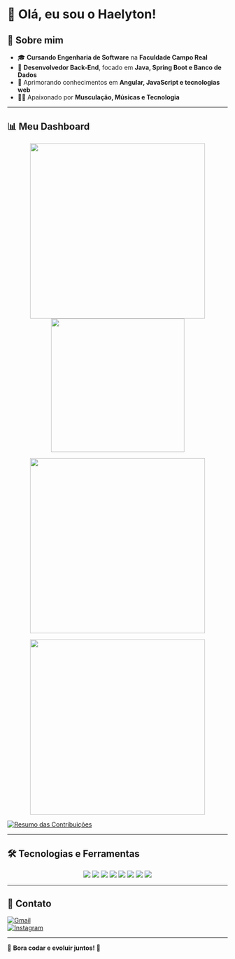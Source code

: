 # 👋 Olá, eu sou o Haelyton!  

## 🚀 Sobre mim  
- 🎓 **Cursando Engenharia de Software** na **Faculdade Campo Real**  
- 💼 **Desenvolvedor Back-End**, focado em **Java, Spring Boot e Banco de Dados**  
- 🌱 Aprimorando conhecimentos em **Angular, JavaScript e tecnologias web**  
- 🏋️‍♂️ Apaixonado por **Musculação, Músicas e Tecnologia**  

---

## 📊 Meu Dashboard  

<p align="center">
  <!-- Dash 1 - Estatísticas Gerais -->
  <img width="400" src="https://github-readme-stats.vercel.app/api?username=Haelyton&show_icons=true&theme=dracula" />

  <!-- Dash 2 - Linguagens Mais Usadas -->
  <img width="305" src="https://github-readme-stats.vercel.app/api/top-langs/?username=Haelyton&layout=compact&theme=dracula" />
</p>

<p align="center">
  <!-- Dash 3 - Frequência de Commits -->
  <img width="400" src="https://github-readme-streak-stats.herokuapp.com/?user=Haelyton&theme=dracula" />
</p>

<p align="center">
  <!-- Dash 4 - Troféus e Conquistas -->
  <img width="400" src="https://github-profile-trophy.vercel.app/?username=Haelyton&theme=dracula&no-frame=true" />
</p>

[![Resumo das Contribuições](https://github-readme-activity-graph.vercel.app/graph?username=Haelyton&theme=dracula)](https://github.com/Haelyton)

---

## 🛠️ Tecnologias e Ferramentas  

<p align="center">
  <img src="https://img.shields.io/badge/Java-007396?style=for-the-badge&logo=java&logoColor=white" />
  <img src="https://img.shields.io/badge/Spring%20Boot-6DB33F?style=for-the-badge&logo=spring&logoColor=white" />
  <img src="https://img.shields.io/badge/PostgreSQL-316192?style=for-the-badge&logo=postgresql&logoColor=white" />
  <img src="https://img.shields.io/badge/Docker-2496ED?style=for-the-badge&logo=docker&logoColor=white" />
  <img src="https://img.shields.io/badge/Postman-007396?style=for-the-badge&logo=java&logoColor=white"/>
  <img src="https://img.shields.io/badge/Git-F05032?style=for-the-badge&logo=git&logoColor=white" />
  <img src="https://img.shields.io/badge/HTML5-E34F26?style=for-the-badge&logo=html5&logoColor=white" />
  <img src="https://img.shields.io/badge/CSS3-1572B6?style=for-the-badge&logo=css3&logoColor=white"/>
</p>

---

## 📧 Contato  
[![Gmail](https://img.shields.io/badge/Gmail-D14836?style=for-the-badge&logo=gmail&logoColor=white)](mailto:haelyton149@gmail.com)  
[![Instagram](https://img.shields.io/badge/Instagram-E4405F?style=for-the-badge&logo=instagram&logoColor=white)](https://www.instagram.com/haelyton6/)  

---

🚀 **Bora codar e evoluir juntos!** 🚀
